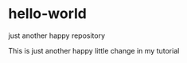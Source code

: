 # hello-world
just another happy repository 

This is just another happy little change in my tutorial 
